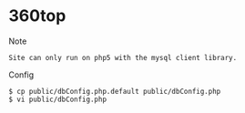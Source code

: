 # 360top 

Note
```
Site can only run on php5 with the mysql client library.
```

Config
```
$ cp public/dbConfig.php.default public/dbConfig.php
$ vi public/dbConfig.php
```

